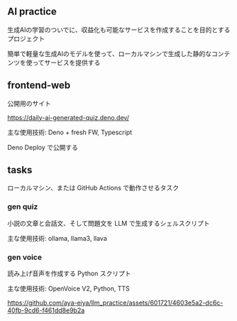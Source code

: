 ## AI practice

生成AIの学習のついでに、収益化も可能なサービスを作成することを目的とするプロジェクト

簡単で軽量な生成AIのモデルを使って、ローカルマシンで生成した静的なコンテンツを使ってサービスを提供する

## frontend-web

公開用のサイト

https://daily-ai-generated-quiz.deno.dev/

主な使用技術: Deno + fresh FW, Typescript

Deno Deploy で公開する

## tasks

ローカルマシン、または GitHub Actions で動作させるタスク

### gen quiz

小説の文章と会話文、そして問題文を LLM で生成するシェルスクリプト

主な使用技術: ollama, llama3, llava

### gen voice

読み上げ音声を作成する Python スクリプト

主な使用技術: OpenVoice V2, Python, TTS

https://github.com/aya-eiya/llm_practice/assets/601721/4603e5a2-dc6c-40fb-9cd6-f461dd8e9b2a
